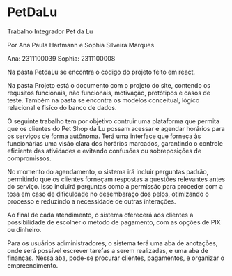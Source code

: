 # PetDaLu

Trabalho Integrador Pet da Lu

Por Ana Paula Hartmann e Sophia Silveira Marques

Ana: 2311100039 Sophia: 2311100008

Na pasta PetdaLu se encontra o código do projeto feito em react.

Na pasta Projeto está o documento com o projeto do site, contendo os requsitos funcionais, não funcionais, motivação, protótipos e casos de teste. Também na pasta se encontra os modelos conceitual, lógico relacional e fisíco do banco de dados.

O seguinte trabalho tem por objetivo contruir uma plataforma que permita que os clientes do Pet Shop da Lu possam acessar e agendar horários para os serviços de forma autônoma. Terá uma interface que forneça às funcionárias uma visão clara dos horários marcados, garantindo o controle eficiente das atividades e evitando confusões ou sobreposições de compromissos.

No momento do agendamento, o sistema irá incluir perguntas padrão, permitindo que os clientes forneçam respostas a questões relevantes antes do serviço. Isso incluirá perguntas como a permissão para proceder com a tosa em caso de dificuldade no desembaraço dos pelos, otimizando o processo e reduzindo a necessidade de outras interações.

Ao final de cada atendimento, o sistema oferecerá aos clientes a possibilidade de escolher o método de pagamento, com as opções de PIX ou dinheiro.

Para os usuários adiministradores, o sistema terá uma aba de anotações, onde será possível escrever tarefas a serem realizadas, e uma aba de finanças. Nessa aba, pode-se procurar clientes, pagamentos, e organizar o empreendimento.
